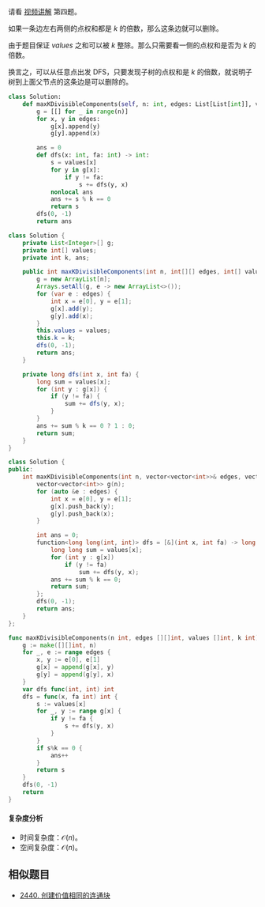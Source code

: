 请看 [视频讲解](https://www.bilibili.com/video/BV1oC4y1o7Tz/) 第四题。

如果一条边左右两侧的点权和都是 $k$ 的倍数，那么这条边就可以删除。

由于题目保证 $\textit{values}$ 之和可以被 $k$ 整除。那么只需要看一侧的点权和是否为 $k$ 的倍数。

换言之，可以从任意点出发 DFS，只要发现子树的点权和是 $k$ 的倍数，就说明子树到上面父节点的这条边是可以删除的。

```py [sol-Python3]
class Solution:
    def maxKDivisibleComponents(self, n: int, edges: List[List[int]], values: List[int], k: int) -> int:
        g = [[] for _ in range(n)]
        for x, y in edges:
            g[x].append(y)
            g[y].append(x)

        ans = 0
        def dfs(x: int, fa: int) -> int:
            s = values[x]
            for y in g[x]:
                if y != fa:
                    s += dfs(y, x)
            nonlocal ans
            ans += s % k == 0
            return s
        dfs(0, -1)
        return ans
```

```java [sol-Java]
class Solution {
    private List<Integer>[] g;
    private int[] values;
    private int k, ans;

    public int maxKDivisibleComponents(int n, int[][] edges, int[] values, int k) {
        g = new ArrayList[n];
        Arrays.setAll(g, e -> new ArrayList<>());
        for (var e : edges) {
            int x = e[0], y = e[1];
            g[x].add(y);
            g[y].add(x);
        }
        this.values = values;
        this.k = k;
        dfs(0, -1);
        return ans;
    }

    private long dfs(int x, int fa) {
        long sum = values[x];
        for (int y : g[x]) {
            if (y != fa) {
                sum += dfs(y, x);
            }
        }
        ans += sum % k == 0 ? 1 : 0;
        return sum;
    }
}
```

```cpp [sol-C++]
class Solution {
public:
    int maxKDivisibleComponents(int n, vector<vector<int>>& edges, vector<int>& values, int k) {
        vector<vector<int>> g(n);
        for (auto &e : edges) {
            int x = e[0], y = e[1];
            g[x].push_back(y);
            g[y].push_back(x);
        }

        int ans = 0;
        function<long long(int, int)> dfs = [&](int x, int fa) -> long long {
            long long sum = values[x];
            for (int y : g[x])
                if (y != fa)
                    sum += dfs(y, x);
            ans += sum % k == 0;
            return sum;
        };
        dfs(0, -1);
        return ans;
    }
};
```

```go [sol-Go]
func maxKDivisibleComponents(n int, edges [][]int, values []int, k int) (ans int) {
	g := make([][]int, n)
	for _, e := range edges {
		x, y := e[0], e[1]
		g[x] = append(g[x], y)
		g[y] = append(g[y], x)
	}
	var dfs func(int, int) int
	dfs = func(x, fa int) int {
		s := values[x]
		for _, y := range g[x] {
			if y != fa {
				s += dfs(y, x)
			}
		}
		if s%k == 0 {
			ans++
		}
		return s
	}
	dfs(0, -1)
	return
}
```

#### 复杂度分析

- 时间复杂度：$\mathcal{O}(n)$。
- 空间复杂度：$\mathcal{O}(n)$。

## 相似题目

- [2440. 创建价值相同的连通块](https://leetcode.cn/problems/create-components-with-same-value/)
